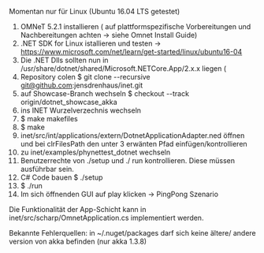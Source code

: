 Momentan nur für Linux (Ubuntu 16.04 LTS getestet)

1) OMNeT 5.2.1 installieren ( auf plattformspezifische Vorbereitungen und Nachbereitungen achten -> siehe Omnet Install Guide)
2) .NET SDK for Linux istallieren und testen -> https://www.microsoft.com/net/learn/get-started/linux/ubuntu16-04
3) Die .NET Dlls sollten nun in /usr/share/dotnet/shared/Microsoft.NETCore.App/2.x.x liegen (
4) Repository colen $ git clone --recursive git@github.com:jensdrenhaus/inet.git 
5) auf Showcase-Branch wechseln $ checkout --track origin/dotnet_showcase_akka
6) ins INET Wurzelverzechnis wechseln
7) $ make makefiles
8) $ make
9) inet/src/int/applications/extern/DotnetApplicationAdapter.ned öffnen und bei clrFilesPath den unter 3 erwänten Pfad einfügen/kontrollieren
10) zu inet/examples/phynettest_dotnet wechseln
11) Benutzerrechte von ./setup und ./ run kontrollieren. Diese müssen ausführbar sein.
12) C# Code bauen $ ./setup 
13) $ ./run
14) Im sich öffnenden GUI auf play klicken -> PingPong Szenario

Die Funktionalität der App-Schicht kann in inet/src/scharp/OmnetApplication.cs implementiert werden.

Bekannte Fehlerquellen: 
in ~/.nuget/packages darf sich keine ältere/ andere version von akka befinden (nur akka 1.3.8)
